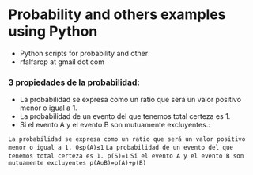 # Probability and others examples using Python
- Python scripts for probability and other
- rfalfarop at gmail dot com
### 3 propiedades de la probabilidad:
- La probabilidad se expresa como un ratio que será un valor positivo menor o igual a 1.
- La probabilidad de un evento del que tenemos total certeza es 1.
- Si el evento A y el evento B son mutuamente excluyentes.:

`
La probabilidad se expresa como un ratio que será un valor positivo menor o igual a 1.
0≤p(A)≤1
`
`
La probabilidad de un evento del que tenemos total certeza es 1.
p(S)=1
`
`
Si el evento A y el evento B son mutuamente excluyentes
p(A∪B)=p(A)+p(B)
`